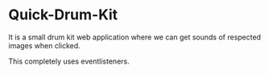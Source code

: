 # Quick-Drum-Kit
It is a small drum kit web application where we can get sounds of respected images when clicked.
 

This completely uses eventlisteners.
 
 
  
